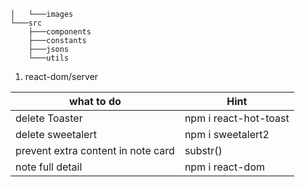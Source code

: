 ```├───public
│   └───images
└───src
    ├───components
    ├───constants
    ├───jsons
    └───utils
```


1. react-dom/server


| what to do                         | Hint                  |
| ---------------------------------- | --------------------- |
| delete Toaster                     | npm i react-hot-toast |
| delete sweetalert                  | npm i sweetalert2     |
| prevent extra content in note card | substr()              |
| note full detail                   | npm i react-dom       |